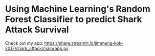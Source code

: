 # Using Machine Learning's Random Forest Classifier to predict Shark Attack Survival
Check out my app: https://share.streamlit.io/jimmeng-kok-2017/shark_attack/main/app.py
